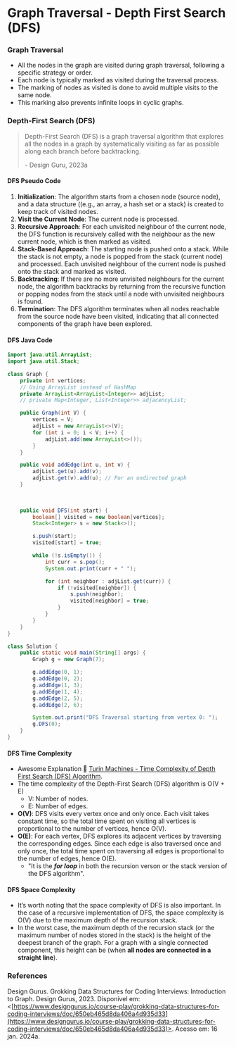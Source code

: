# Graph Traversal - Depth First Search (DFS)

### Graph Traversal

* All the nodes in the graph are visited during graph traversal, following a specific strategy or order.
* Each node is typically marked as visited during the traversal process.
* The marking of nodes as visited is done to avoid multiple visits to the same node.
* This marking also prevents infinite loops in cyclic graphs.



### Depth-First Search (DFS)

> Depth-First Search (DFS) is a graph traversal algorithm that explores all the nodes in a graph by systematically visiting as far as possible along each branch before backtracking.
>
> \- Design Guru, 2023a



#### DFS Pseudo Code

1. **Initialization**: The algorithm starts from a chosen node (source node), and a data structure ((e.g., an array, a hash set or a stack) is created to keep track of visited nodes.
2. **Visit the Current Node**: The current node is processed.
3. **Recursive Approach**: For each unvisited neighbour of the current node, the DFS function is recursively called with the neighbour as the new current node, which is then marked as visited.
4. **Stack-Based Approach**: The starting node is pushed onto a stack. While the stack is not empty, a node is popped from the stack (current node) and processed. Each unvisited neighbour of the current node is pushed onto the stack and marked as visited.
5. **Backtracking**: If there are no more unvisited neighbours for the current node, the algorithm backtracks by returning from the recursive function or popping nodes from the stack until a node with unvisited neighbours is found.
6. **Termination**: The DFS algorithm terminates when all nodes reachable from the source node have been visited, indicating that all connected components of the graph have been explored.



#### DFS Java Code

```java
import java.util.ArrayList;
import java.util.Stack;

class Graph {
    private int vertices;
    // Using ArrayList instead of HashMap
    private ArrayList<ArrayList<Integer>> adjList;
    // private Map<Integer, List<Integer>> adjacencyList;

    public Graph(int V) {
        vertices = V;
        adjList = new ArrayList<>(V);
        for (int i = 0; i < V; i++) {
            adjList.add(new ArrayList<>());
        }
    }

    public void addEdge(int u, int v) {
        adjList.get(u).add(v);
        adjList.get(v).add(u); // For an undirected graph
    }
    
    

    public void DFS(int start) {
        boolean[] visited = new boolean[vertices];
        Stack<Integer> s = new Stack<>();

        s.push(start);
        visited[start] = true;

        while (!s.isEmpty()) {
            int curr = s.pop();
            System.out.print(curr + " ");

            for (int neighbor : adjList.get(curr)) {
                if (!visited[neighbor]) {
                    s.push(neighbor);
                    visited[neighbor] = true;
                }
            }
        }
    }
}

class Solution {
    public static void main(String[] args) {
        Graph g = new Graph(7);

        g.addEdge(0, 1);
        g.addEdge(0, 2);
        g.addEdge(1, 3);
        g.addEdge(1, 4);
        g.addEdge(2, 5);
        g.addEdge(2, 6);

        System.out.print("DFS Traversal starting from vertex 0: ");
        g.DFS(0);
    }
}

```



#### DFS Time Complexity

* Awesome Explanation :link: [Turin Machines - Time Complexity of Depth First Search (DFS) Algorithm](https://www.youtube.com/watch?v=bP3MWJHeohc).
* The time complexity of the Depth-First Search (DFS) algorithm is O(V + E)
  * V: Number of nodes.
  * E: Number of edges.
* **O(V)**: DFS visits every vertex once and only once. Each visit takes constant time, so the total time spent on visiting all vertices is proportional to the number of vertices, hence O(V).
* **O(E)**: For each vertex, DFS explores its adjacent vertices by traversing the corresponding edges. Since each edge is also traversed once and only once, the total time spent on traversing all edges is proportional to the number of edges, hence O(E).
  * "It is the _**for loop**_ in both the recursion verson or the stack version of the DFS algorithm".



#### DFS Space Complexity

* It’s worth noting that the space complexity of DFS is also important. In the case of a recursive implementation of DFS, the space complexity is O(V) due to the maximum depth of the recursion stack.
* In the worst case, the maximum depth of the recursion stack (or the maximum number of nodes stored in the stack) is the height of the deepest branch of the graph. For a graph with a single connected component, this height can be  (when **all nodes are connected in a straight line**).



### References

Design Gurus. Grokking Data Structures for Coding Interviews: Introduction to Graph. Design Gurus, 2023. Disponível em: <[https://www.designgurus.io/course-play/grokking-data-structures-for-coding-interviews/doc/650eb465d8da406a4d935d33](https://www.designgurus.io/course-play/grokking-data-structures-for-coding-interviews/doc/650eb465d8da406a4d935d33)>. Acesso em: 16 jan. 2024a.
